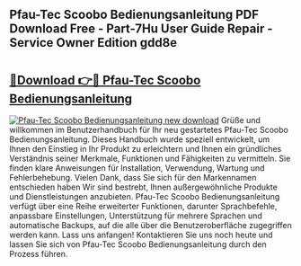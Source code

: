 ## Pfau-Tec Scoobo Bedienungsanleitung PDF Download Free - Part-7Hu User Guide Repair - Service Owner Edition gdd8e

# <h2><a href="http://df5851h.blite.top/?on=Pfau-Tec+Scoobo+Bedienungsanleitung">🔗Download 👉🔴 Pfau-Tec Scoobo Bedienungsanleitung</a></h2>

[![Pfau-Tec Scoobo Bedienungsanleitung new download](https://i.imgur.com/lujVjoI.png)](http://df5851h.blite.top/?on=Pfau-Tec+Scoobo+Bedienungsanleitung)
Grüße und willkommen im Benutzerhandbuch für Ihr neu gestartetes Pfau-Tec Scoobo Bedienungsanleitung. Dieses Handbuch wurde speziell entwickelt, um Ihnen den Einstieg in Ihr Produkt zu erleichtern und Ihnen ein gründliches Verständnis seiner Merkmale, Funktionen und Fähigkeiten zu vermitteln. Sie finden klare Anweisungen für Installation, Verwendung, Wartung und Fehlerbehebung. Vielen Dank, dass Sie sich für den Markennamen entschieden haben Wir sind bestrebt, Ihnen außergewöhnliche Produkte und Dienstleistungen anzubieten. Pfau-Tec Scoobo Bedienungsanleitung verfügt über eine Reihe erweiterter Funktionen, darunter Sprachbefehle, anpassbare Einstellungen, Unterstützung für mehrere Sprachen und automatische Backups, auf die alle über die Benutzeroberfläche zugegriffen werden kann. Lass uns anfangen! Kontaktieren Sie uns noch heute und lassen Sie sich von Pfau-Tec Scoobo Bedienungsanleitung durch den Prozess führen.
